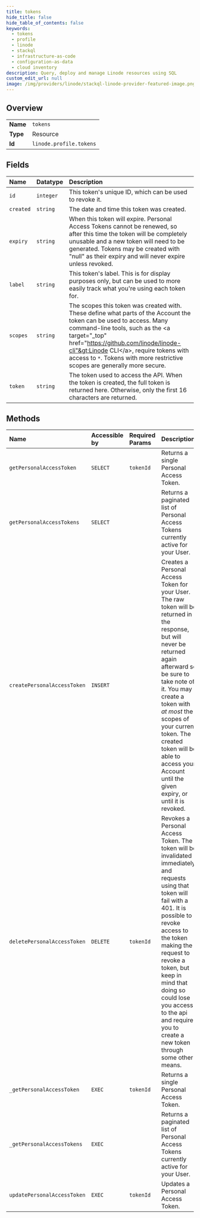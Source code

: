 ```yaml
---
title: tokens
hide_title: false
hide_table_of_contents: false
keywords:
  - tokens
  - profile
  - linode    
  - stackql
  - infrastructure-as-code
  - configuration-as-data
  - cloud inventory
description: Query, deploy and manage Linode resources using SQL
custom_edit_url: null
image: /img/providers/linode/stackql-linode-provider-featured-image.png
---
```

  
    

## Overview
<table><tbody>
<tr><td><b>Name</b></td><td><code>tokens</code></td></tr>
<tr><td><b>Type</b></td><td>Resource</td></tr>
<tr><td><b>Id</b></td><td><code>linode.profile.tokens</code></td></tr>
</tbody></table>

## Fields
| Name | Datatype | Description |
|:-----|:---------|:------------|
| `id` | `integer` | This token's unique ID, which can be used to revoke it.<br /> |
| `created` | `string` | The date and time this token was created.<br /> |
| `expiry` | `string` | When this token will expire.  Personal Access Tokens cannot be renewed, so after this time the token will be completely unusable and a new token will need to be generated.  Tokens may be created with "null" as their expiry and will never expire unless revoked.<br /> |
| `label` | `string` | This token's label.  This is for display purposes only, but can be used to more easily track what you're using each token for.<br /> |
| `scopes` | `string` | The scopes this token was created with. These define what parts of the Account the token can be used to access. Many command-line tools, such as the &lt;a target="_top" href="https://github.com/linode/linode-cli"&gt;Linode CLI&lt;/a&gt;, require tokens with access to `*`. Tokens with more restrictive scopes are generally more secure.<br /> |
| `token` | `string` | The token used to access the API.  When the token is created, the full token is returned here.  Otherwise, only the first 16 characters are returned.<br /> |
## Methods
| Name | Accessible by | Required Params | Description |
|:-----|:--------------|:----------------|:------------|
| `getPersonalAccessToken` | `SELECT` | `tokenId` | Returns a single Personal Access Token.<br /> |
| `getPersonalAccessTokens` | `SELECT` |  | Returns a paginated list of Personal Access Tokens currently active for your User.<br /> |
| `createPersonalAccessToken` | `INSERT` |  | Creates a Personal Access Token for your User. The raw token will be returned in the response, but will never be returned again afterward so be sure to take note of it. You may create a token with _at most_ the scopes of your current token. The created token will be able to access your Account until the given expiry, or until it is revoked.<br /> |
| `deletePersonalAccessToken` | `DELETE` | `tokenId` | Revokes a Personal Access Token. The token will be invalidated immediately, and requests using that token will fail with a 401. It is possible to revoke access to the token making the request to revoke a token, but keep in mind that doing so could lose you access to the api and require you to create a new token through some other means.<br /> |
| `_getPersonalAccessToken` | `EXEC` | `tokenId` | Returns a single Personal Access Token.<br /> |
| `_getPersonalAccessTokens` | `EXEC` |  | Returns a paginated list of Personal Access Tokens currently active for your User.<br /> |
| `updatePersonalAccessToken` | `EXEC` | `tokenId` | Updates a Personal Access Token.<br /> |
